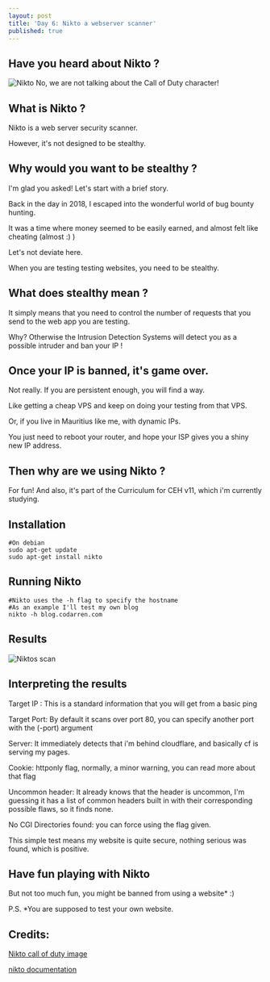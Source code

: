 ```yaml
---
layout: post
title: 'Day 6: Nikto a webserver scanner'
published: true
---
```

## Have you heard about Nikto ?
![Nikto](https://github.com/codarrenvelvindron/codarrenvelvindron.github.io/raw/master/images/nikto.png)
No, we are not talking about the Call of Duty character!

## What is Nikto ?
Nikto is a web server security scanner.

However, it's not designed to be stealthy.



## Why would you want to be stealthy ?
I'm glad you asked! Let's start with a brief story.

Back in the day in 2018, I escaped into the wonderful world of bug bounty hunting.

It was a time where money seemed to be easily earned, and almost felt like cheating (almost :) )

Let's not deviate here.


When you are testing testing websites, you need to be stealthy.


## What does stealthy mean ?
It simply means that you need to control the number of requests that you send to the web app you are testing.

Why? Otherwise the Intrusion Detection Systems will detect you as a possible intruder and ban your IP !

## Once your IP is banned, it's game over.

Not really. If you are persistent enough, you will find a way.

Like getting a cheap VPS and keep on doing your testing from that VPS.

Or, if you live in Mauritius like me, with dynamic IPs. 

You just need to reboot your router, and hope your ISP gives you a shiny new IP address.

## Then why are we using Nikto ?
For fun! And also, it's part of the Curriculum for CEH v11, which i'm currently studying.

## Installation
```
#On debian
sudo apt-get update
sudo apt-get install nikto
```

## Running Nikto
```
#Nikto uses the -h flag to specify the hostname
#As an example I'll test my own blog
nikto -h blog.codarren.com
```

## Results
![Niktos scan](https://github.com/codarrenvelvindron/codarrenvelvindron.github.io/raw/master/images/nikto_scan.png)

## Interpreting the results
Target IP : This is a standard information that you will get from a basic ping

Target Port: By default it scans over port 80, you can specify another port with the (-port) argument

Server: It immediately detects that i'm behind cloudflare, and basically cf is serving my pages.

Cookie: httponly flag, normally, a minor warning, you can read more about that flag

Uncommon header: It already knows that the header is uncommon, I'm guessing it has a list of common headers built in with their corresponding possible flaws, so it finds none.

No CGI Directories found: you can force using the flag given.

This simple test means my website is quite secure, nothing serious was found, which is positive.

## Have fun playing with Nikto
But not too much fun, you might be banned from using a website* :)

P.S. *You are supposed to test your own website.

## Credits:
[Nikto call of duty image](https://static.wikia.nocookie.net/callofduty/images/3/34/Nikto_Portrait.png)

[nikto documentation](https://cirt.net/Nikto2)
